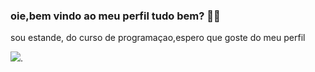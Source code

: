 ### oie,bem vindo ao meu perfil tudo bem? 🌼🌻
sou estande, do curso de programaçao,espero que goste do meu perfil

<!--
**sartorihisa/sartorihisa** is a ✨ _special_ ✨ repository because its `README.md` (this file) appears on your GitHub profile.
Here are some ideas to get you started:

- 🔭 I’m currently working on ...
- 🌱 I’m currently learning ...
- 👯 I’m looking to collaborate on ...
- 🤔 I’m looking for help with ...
- 💬 Ask me about ...
- 📫 How to reach me: ...
- 😄 Pronouns: ...
- ⚡ Fun fact: ...
-->
![](https://i.makeagif.com/media/2-24-2016/5w9QKt.gif).
